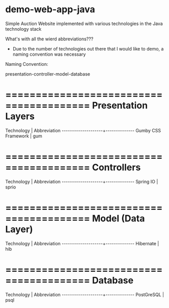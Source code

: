 demo-web-app-java
=================

Simple Auction Website implemented with various technologies in the Java technology stack

What's with all the wierd abbreviations???
- Due to the number of technologies out there that I would like to demo, a naming convention was necessary

Naming Convention:

presentation-controller-model-database

========================================
Presentation Layers
========================================

Technology 			| Abbreviation
--------------------+--------------
Gumby CSS Framework	| gum

========================================
Controllers
========================================

Technology 			| Abbreviation
--------------------+--------------
Spring IO       	| sprio

========================================
Model (Data Layer)
========================================

Technology 			| Abbreviation
--------------------+--------------
Hibernate        	| hib

========================================
Database
========================================

Technology 			| Abbreviation
--------------------+--------------
PostGreSQL        	| psql